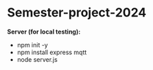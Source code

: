 # Semester-project-2024
**Server (for local testing):**

- npm init -y
- npm install express mqtt
- node server.js
